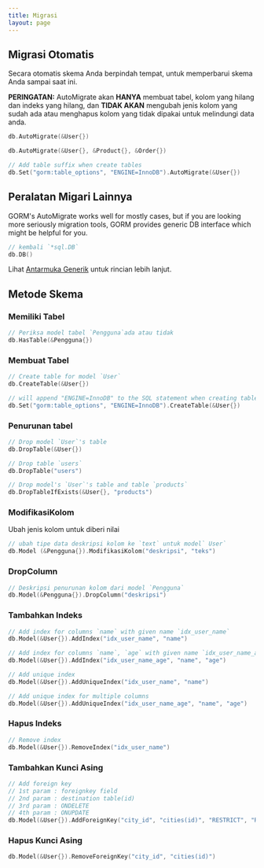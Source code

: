 ```yaml
---
title: Migrasi
layout: page
---
```

## Migrasi Otomatis

Secara otomatis skema Anda berpindah tempat, untuk memperbarui skema Anda sampai saat ini.

**PERINGATAN:** AutoMigrate akan **HANYA** membuat tabel, kolom yang hilang dan indeks yang hilang, dan **TIDAK AKAN** mengubah jenis kolom yang sudah ada atau menghapus kolom yang tidak dipakai untuk melindungi data anda.

```go
db.AutoMigrate(&User{})

db.AutoMigrate(&User{}, &Product{}, &Order{})

// Add table suffix when create tables
db.Set("gorm:table_options", "ENGINE=InnoDB").AutoMigrate(&User{})
```

## Peralatan Migari Lainnya

GORM's AutoMigrate works well for mostly cases, but if you are looking more seriously migration tools, GORM provides generic DB interface which might be helpful for you.

```go
// kembali `*sql.DB`
db.DB()
```

Lihat [ Antarmuka Generik](/docs/generic_interface.html) untuk rincian lebih lanjut.

## Metode Skema

### Memiliki Tabel

```go
// Periksa model tabel `Pengguna`ada atau tidak
db.HasTable(&Pengguna{})
```

### Membuat Tabel

```go
// Create table for model `User`
db.CreateTable(&User{})

// will append "ENGINE=InnoDB" to the SQL statement when creating table `users`
db.Set("gorm:table_options", "ENGINE=InnoDB").CreateTable(&User{})
```

### Penurunan tabel

```go
// Drop model `User`'s table
db.DropTable(&User{})

// Drop table `users`
db.DropTable("users")

// Drop model's `User`'s table and table `products`
db.DropTableIfExists(&User{}, "products")
```

### ModifikasiKolom

Ubah jenis kolom untuk diberi nilai

```go
// ubah tipe data deskripsi kolom ke `text` untuk model` User`
db.Model (&Pengguna{}).ModifikasiKolom("deskripsi", "teks")
```

### DropColumn

```go
// Deskripsi penurunan kolom dari model `Pengguna`
db.Model(&Pengguna{}).DropColumn("deskripsi")
```

### Tambahkan Indeks

```go
// Add index for columns `name` with given name `idx_user_name`
db.Model(&User{}).AddIndex("idx_user_name", "name")

// Add index for columns `name`, `age` with given name `idx_user_name_age`
db.Model(&User{}).AddIndex("idx_user_name_age", "name", "age")

// Add unique index
db.Model(&User{}).AddUniqueIndex("idx_user_name", "name")

// Add unique index for multiple columns
db.Model(&User{}).AddUniqueIndex("idx_user_name_age", "name", "age")
```

### Hapus Indeks

```go
// Remove index
db.Model(&User{}).RemoveIndex("idx_user_name")
```

### Tambahkan Kunci Asing

```go
// Add foreign key
// 1st param : foreignkey field
// 2nd param : destination table(id)
// 3rd param : ONDELETE
// 4th param : ONUPDATE
db.Model(&User{}).AddForeignKey("city_id", "cities(id)", "RESTRICT", "RESTRICT")
```

### Hapus Kunci Asing

```go
db.Model(&User{}).RemoveForeignKey("city_id", "cities(id)")
```